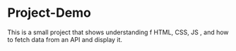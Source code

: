 # Project-Demo
This is a small project that shows understanding f HTML, CSS, JS , and how to fetch data from an API and display it.
